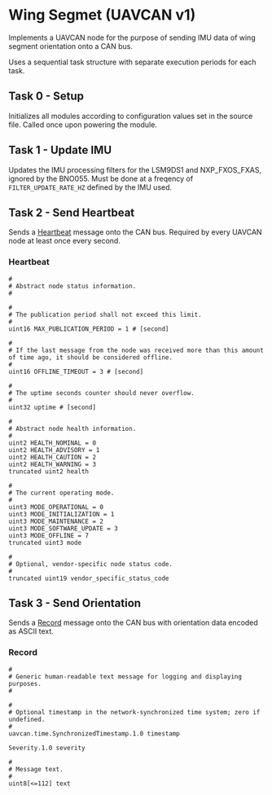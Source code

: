 # Wing Segmet (UAVCAN v1)

Implements a UAVCAN node for the purpose of sending IMU data of wing segment orientation onto a CAN bus.

Uses a sequential task structure with separate execution periods for each task.

## Task 0 - Setup

Initializes all modules according to configuration values set in the source file. Called once upon powering the module.

## Task 1 - Update IMU

Updates the IMU processing filters for the LSM9DS1 and NXP_FXOS_FXAS, ignored by the BNO055. Must be done at a freqency of `FILTER_UPDATE_RATE_HZ` defined by the IMU used.

## Task 2 - Send Heartbeat

Sends a [Heartbeat](https://uavcan.org/specification/UAVCAN_Specification_v1.0-alpha.pdf) message onto the CAN bus. Required by every UAVCAN node at least once every second.

### Heartbeat

```
#
# Abstract node status information.
#

#
# The publication period shall not exceed this limit.
#
uint16 MAX_PUBLICATION_PERIOD = 1 # [second]

#
# If the last message from the node was received more than this amount of time ago, it should be considered offline.
#
uint16 OFFLINE_TIMEOUT = 3 # [second]

#
# The uptime seconds counter should never overflow.
#
uint32 uptime # [second]

#
# Abstract node health information. 
#
uint2 HEALTH_NOMINAL = 0
uint2 HEALTH_ADVISORY = 1
uint2 HEALTH_CAUTION = 2
uint2 HEALTH_WARNING = 3
truncated uint2 health

#
# The current operating mode.
#
uint3 MODE_OPERATIONAL = 0
uint3 MODE_INITIALIZATION = 1
uint3 MODE_MAINTENANCE = 2
uint3 MODE_SOFTWARE_UPDATE = 3
uint3 MODE_OFFLINE = 7
truncated uint3 mode

#
# Optional, vendor-specific node status code.
#
truncated uint19 vendor_specific_status_code

```

## Task 3 - Send Orientation

Sends a [Record](https://uavcan.org/specification/UAVCAN_Specification_v1.0-alpha.pdf) message onto the CAN bus with orientation data encoded as ASCII text.

### Record

```
#
# Generic human-readable text message for logging and displaying purposes.
#

#
# Optional timestamp in the network-synchronized time system; zero if undefined.
#
uavcan.time.SynchronizedTimestamp.1.0 timestamp

Severity.1.0 severity

#
# Message text.
#
uint8[<=112] text
```

